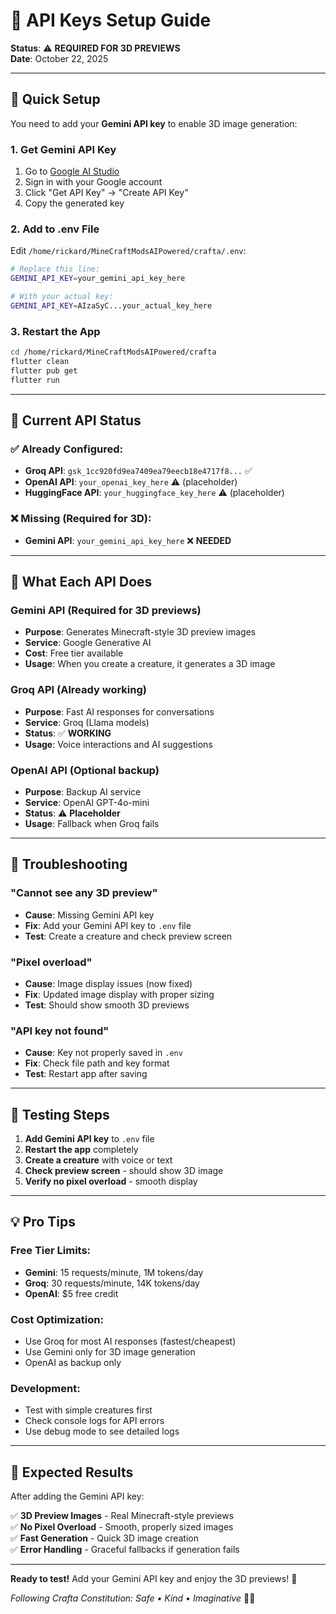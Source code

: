 # 🔑 API Keys Setup Guide

**Status**: ⚠️ **REQUIRED FOR 3D PREVIEWS**  
**Date**: October 22, 2025

---

## 🎯 **Quick Setup**

You need to add your **Gemini API key** to enable 3D image generation:

### **1. Get Gemini API Key**
1. Go to [Google AI Studio](https://aistudio.google.com/)
2. Sign in with your Google account
3. Click "Get API Key" → "Create API Key"
4. Copy the generated key

### **2. Add to .env File**
Edit `/home/rickard/MineCraftModsAIPowered/crafta/.env`:

```bash
# Replace this line:
GEMINI_API_KEY=your_gemini_api_key_here

# With your actual key:
GEMINI_API_KEY=AIzaSyC...your_actual_key_here
```

### **3. Restart the App**
```bash
cd /home/rickard/MineCraftModsAIPowered/crafta
flutter clean
flutter pub get
flutter run
```

---

## 🔧 **Current API Status**

### **✅ Already Configured:**
- **Groq API**: `gsk_1cc920fd9ea7409ea79eecb18e4717f8...` ✅
- **OpenAI API**: `your_openai_key_here` ⚠️ (placeholder)
- **HuggingFace API**: `your_huggingface_key_here` ⚠️ (placeholder)

### **❌ Missing (Required for 3D):**
- **Gemini API**: `your_gemini_api_key_here` ❌ **NEEDED**

---

## 🎨 **What Each API Does**

### **Gemini API** (Required for 3D previews)
- **Purpose**: Generates Minecraft-style 3D preview images
- **Service**: Google Generative AI
- **Cost**: Free tier available
- **Usage**: When you create a creature, it generates a 3D image

### **Groq API** (Already working)
- **Purpose**: Fast AI responses for conversations
- **Service**: Groq (Llama models)
- **Status**: ✅ **WORKING**
- **Usage**: Voice interactions and AI suggestions

### **OpenAI API** (Optional backup)
- **Purpose**: Backup AI service
- **Service**: OpenAI GPT-4o-mini
- **Status**: ⚠️ **Placeholder**
- **Usage**: Fallback when Groq fails

---

## 🚨 **Troubleshooting**

### **"Cannot see any 3D preview"**
- **Cause**: Missing Gemini API key
- **Fix**: Add your Gemini API key to `.env` file
- **Test**: Create a creature and check preview screen

### **"Pixel overload"**
- **Cause**: Image display issues (now fixed)
- **Fix**: Updated image display with proper sizing
- **Test**: Should show smooth 3D previews

### **"API key not found"**
- **Cause**: Key not properly saved in `.env`
- **Fix**: Check file path and key format
- **Test**: Restart app after saving

---

## 📱 **Testing Steps**

1. **Add Gemini API key** to `.env` file
2. **Restart the app** completely
3. **Create a creature** with voice or text
4. **Check preview screen** - should show 3D image
5. **Verify no pixel overload** - smooth display

---

## 💡 **Pro Tips**

### **Free Tier Limits:**
- **Gemini**: 15 requests/minute, 1M tokens/day
- **Groq**: 30 requests/minute, 14K tokens/day
- **OpenAI**: $5 free credit

### **Cost Optimization:**
- Use Groq for most AI responses (fastest/cheapest)
- Use Gemini only for 3D image generation
- OpenAI as backup only

### **Development:**
- Test with simple creatures first
- Check console logs for API errors
- Use debug mode to see detailed logs

---

## 🎉 **Expected Results**

After adding the Gemini API key:

✅ **3D Preview Images** - Real Minecraft-style previews  
✅ **No Pixel Overload** - Smooth, properly sized images  
✅ **Fast Generation** - Quick 3D image creation  
✅ **Error Handling** - Graceful fallbacks if generation fails  

---

**Ready to test!** Add your Gemini API key and enjoy the 3D previews! 🚀

*Following Crafta Constitution: Safe • Kind • Imaginative* 🎨✨